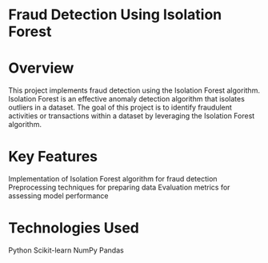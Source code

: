 # Fraud Detection Using Isolation Forest
# Overview
This project implements fraud detection using the Isolation Forest algorithm. Isolation Forest is an effective anomaly detection algorithm that isolates outliers in a dataset. The goal of this project is to identify fraudulent activities or transactions within a dataset by leveraging the Isolation Forest algorithm.

# Key Features
Implementation of Isolation Forest algorithm for fraud detection
Preprocessing techniques for preparing data
Evaluation metrics for assessing model performance
# Technologies Used
Python
Scikit-learn
NumPy
Pandas
